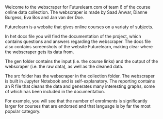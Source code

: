 Welcome to the webscraper for Futurelearn.com of team 6 of the course online data collection. The webscraper is made by Saad Anwar, Dianne Burgess, Eva Bos and Jan van der Doe.

Futurelearn is a website that gives online courses on a variaty of subjects.

In het docs file you will find the documentation of the project, which contains questions and answers regarding the webscraper. The docs file also contains screenshots of the website Futurelearn, making clear where the webscraper gets its data from.

The gen folder contains the input (i.e. the course links) and the output of the webscraper (i.e. the raw data), as well as the cleaned data.

The src folder has the webscraper in the collection folder. The webscraper is built in Jupyter Notebook and is self-explanatory. The reporting contains an R file that cleans the data and generates many interesting graphs, some of which has been included in the documentation.

For example, you will see that the number of enrolments is significantly larger for courses that are endorsed and that language is by far the most popular category.